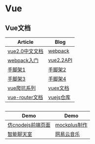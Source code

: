 # Vue

## Vue文档
| Article | Blog |
| --------- | --------- |
|[vue2.0中文文档](https://cn.vuejs.org/v2/guide/) |[webpack](https://vuejs-templates.github.io/webpack/)|
|[webpack入门](http://blog.csdn.net/keliyxyz/article/details/51571386)|[vue2.2API](https://vuejs-tips.github.io/cheatsheet/)|
|[手脚架1](https://segmentfault.com/a/1190000006190814?utm_source=weekly&utm_medium=email&utm_campaign=email_weekly#articleHeader12)| [手脚架2](http://dapengtalk.blog.51cto.com/11549574/1879088) |
|[手脚架3](http://blog.csdn.net/fungleo/article/details/53199436)|[手脚架4](http://blog.csdn.net/ansu2009/article/details/53321044)|
|[vue爬坑系列](http://www.cnblogs.com/wisewrong/p/6402183.html) |[vuex文档](https://vuex.vuejs.org/)|
|[vue-router文档](https://router.vuejs.org/zh-cn/)|[vuejs仓库](https://github.com/vuejs)|
## 
| Demo | Demo |
| --------- | --------- |
|[仿cnodejs前端页面](https://juejin.im/entry/57505f26207703006c5d2f50/detail) | [mockplus制作](https://segmentfault.com/a/1190000006747096) |
|[智能聊天室](https://juejin.im/post/5913047eac502e0065646ead) | [网易云音乐](https://github.com/leehomeok/Vue-NetEaseCloudMusic)|

